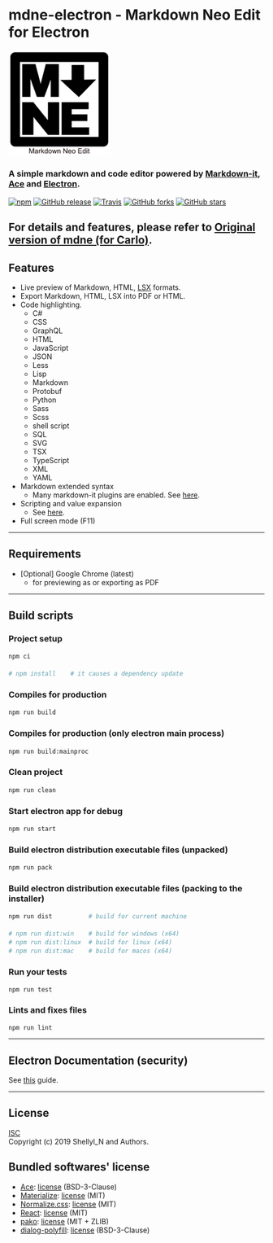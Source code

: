 # mdne-electron - Markdown Neo Edit for Electron

<img src="https://raw.githubusercontent.com/shellyln/mdne-electron/master/contents/logo.svg?sanitize=true" title="logo" style="width: 200px">

### A simple markdown and code editor powered by [Markdown-it](https://github.com/markdown-it/markdown-it), [Ace](https://ace.c9.io/) and [Electron](https://electronjs.org/).

[![npm](https://img.shields.io/npm/v/mdne-electron.svg)](https://www.npmjs.com/package/mdne-electron)
[![GitHub release](https://img.shields.io/github/release/shellyln/mdne-electron.svg)](https://github.com/shellyln/mdne-electron/releases)
[![Travis](https://img.shields.io/travis/shellyln/mdne-electron/master.svg)](https://travis-ci.org/shellyln/mdne-electron)
[![GitHub forks](https://img.shields.io/github/forks/shellyln/mdne-electron.svg?style=social&label=Fork)](https://github.com/shellyln/mdne-electron/fork)
[![GitHub stars](https://img.shields.io/github/stars/shellyln/mdne-electron.svg?style=social&label=Star)](https://github.com/shellyln/mdne-electron)



## For details and features, please refer to [Original version of mdne (for Carlo)](https://github.com/shellyln/mdne).


## Features
* Live preview of Markdown, HTML, [LSX](https://github.com/shellyln/liyad#what-is-lsx) formats.
* Export Markdown, HTML, LSX into PDF or HTML.
* Code highlighting.
  * C#
  * CSS
  * GraphQL
  * HTML
  * JavaScript
  * JSON
  * Less
  * Lisp
  * Markdown
  * Protobuf
  * Python
  * Sass
  * Scss
  * shell script
  * SQL
  * SVG
  * TSX
  * TypeScript
  * XML
  * YAML
* Markdown extended syntax
  * Many markdown-it plugins are enabled. See [here](https://github.com/shellyln/menneu#features).
* Scripting and value expansion
  * See [here](https://github.com/shellyln/menneu#lisp-block-expansion).
* Full screen mode (F11)


----
## Requirements

* [Optional] Google Chrome (latest)
  * for previewing as or exporting as PDF


----

## Build scripts

### Project setup
```sh
npm ci

# npm install    # it causes a dependency update
```

### Compiles for production
```sh
npm run build
```

### Compiles for production (only electron main process)
```sh
npm run build:mainproc
```

### Clean project
```sh
npm run clean
```

### Start electron app for debug
```sh
npm run start
```

### Build electron distribution executable files (unpacked)
```sh
npm run pack
```

### Build electron distribution executable files (packing to the installer)
```sh
npm run dist          # build for current machine

# npm run dist:win    # build for windows (x64)
# npm run dist:linux  # build for linux (x64)
# npm run dist:mac    # build for macos (x64)
```

### Run your tests
```
npm run test
```

### Lints and fixes files
```
npm run lint
```



---

## **Electron Documentation (security)**
See [this](https://electronjs.org/docs/tutorial/security) guide.


----
## License
[ISC](https://github.com/shellyln/mdne-electron/blob/master/LICENSE.md)  
Copyright (c) 2019 Shellyl_N and Authors.

## Bundled softwares' license

* [Ace](https://github.com/ajaxorg/ace): [license](https://github.com/ajaxorg/ace/blob/master/LICENSE) (BSD-3-Clause)
* [Materialize](https://materializecss.com/): [license](https://github.com/Dogfalo/materialize/blob/v1-dev/LICENSE) (MIT)
* [Normalize.css](https://necolas.github.io/normalize.css/): [license](https://github.com/necolas/normalize.css/blob/master/LICENSE.md) (MIT)
* [React](https://reactjs.org/): [license](https://github.com/facebook/react/blob/master/LICENSE) (MIT)
* [pako](https://github.com/nodeca/pako): [license](https://github.com/nodeca/pako/blob/master/LICENSE) (MIT + ZLIB)
* [dialog-polyfill](https://github.com/GoogleChrome/dialog-polyfill): [license](https://github.com/GoogleChrome/dialog-polyfill/blob/master/LICENSE) (BSD-3-Clause)
